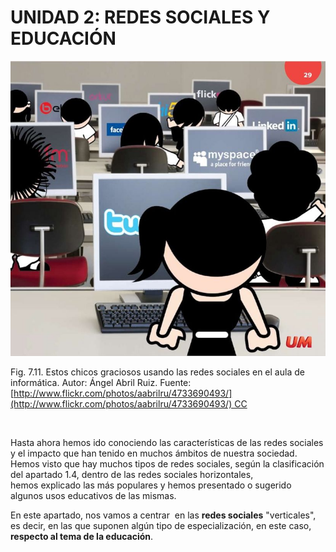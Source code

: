 
# UNIDAD 2: REDES SOCIALES Y EDUCACIÓN


![](img/4733690493_e846833dbc_o.jpg)

Fig. 7.11. Estos chicos graciosos usando las redes sociales en el aula de informática. Autor: Ángel Abril Ruiz. Fuente: [http://www.flickr.com/photos/aabrilru/4733690493/](http://www.flickr.com/photos/aabrilru/4733690493/) CC

 

Hasta ahora hemos ido conociendo las características de las redes sociales y el impacto que han tenido en muchos ámbitos de nuestra sociedad. Hemos visto que hay muchos tipos de redes sociales, según la clasificación del apartado 1.4, dentro de las redes sociales horizontales, hemos explicado las más populares y hemos presentado o sugerido algunos usos educativos de las mismas.

En este apartado, nos vamos a centrar  en las **redes sociales** "verticales", es decir, en las que suponen algún tipo de especialización, en este caso, **respecto al tema de la educación**.

